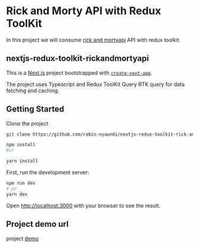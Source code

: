 # Rick and Morty API with Redux ToolKit
In this project we will consume [rick and mortyapi](https://rickandmortyapi.com/api/)  API with redux toolkit.

## nextjs-redux-toolkit-rickandmortyapi

This is a [Next.js](https://nextjs.org/) project bootstrapped with [`create-next-app`](https://github.com/vercel/next.js/tree/canary/packages/create-next-app).

The project uses Typescript and Redux ToolKit Query RTK query for data fetching and caching.

## Getting Started

Clone the project 
```bash 
git clone https://github.com/rabin-nyaundi/nextjs-redux-toolkit-rick-and-morty-api.git

```

```bash
npm install
#or

yarn install

```

First, run the development server:

```bash
npm run dev
# or
yarn dev
```
Open [http://localhost:3000](http://localhost:3000) with your browser to see the result.

## Project demo url

project [demo](https://rick-and-morty-rabitech521-gmailcom.vercel.app/)

